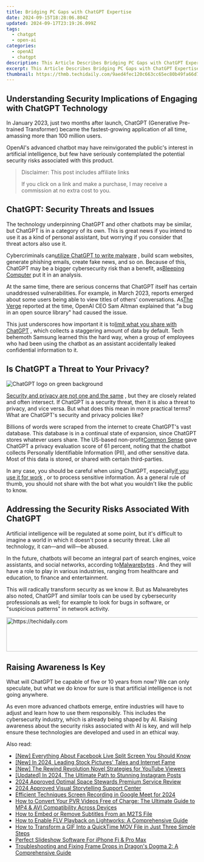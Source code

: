 ```yaml
---
title: Bridging PC Gaps with ChatGPT Expertise
date: 2024-09-15T18:28:06.804Z
updated: 2024-09-17T23:19:26.099Z
tags:
  - chatgpt
  - open-ai
categories:
  - openAI
  - chatgpt
description: This Article Describes Bridging PC Gaps with ChatGPT Expertise
excerpt: This Article Describes Bridging PC Gaps with ChatGPT Expertise
thumbnail: https://thmb.techidaily.com/9aed4fec120c663cc65ec80b49fa66d7e36432e1c4df6a6b1774af8a2632d479.jpg
---
```


## Understanding Security Implications of Engaging with ChatGPT Technology

 In January 2023, just two months after launch, ChatGPT (Generative Pre-trained Transformer) became the fastest-growing application of all time, amassing more than 100 million users.

 OpenAI's advanced chatbot may have reinvigorated the public's interest in artificial intelligence, but few have seriously contemplated the potential security risks associated with this product.

>  Disclaimer: This post includes affiliate links
>
>  If you click on a link and make a purchase, I may receive a commission at no extra cost to you.
>

## ChatGPT: Security Threats and Issues

 The technology underpinning ChatGPT and other chatbots may be similar, but ChatGPT is in a category of its own. This is great news if you intend to use it as a kind of personal assistant, but worrying if you consider that threat actors also use it.

 Cybercriminals can[utilize ChatGPT to write malware](https://www.makeuseof.com/chatgpt-cybersecurity-threat/) , build scam websites, generate phishing emails, create fake news, and so on. Because of this, ChatGPT may be a bigger cybersecurity risk than a benefit, as[Bleeping Computer](https://www.bleepingcomputer.com/news/security/chatgpt-may-be-a-bigger-cybersecurity-risk-than-an-actual-benefit/) put it in an analysis.

 At the same time, there are serious concerns that ChatGPT itself has certain unaddressed vulnerabilities. For example, in March 2023, reports emerged about some users being able to view titles of others’ conversations. As[The Verge](https://www.theverge.com/2023/3/21/23649806/chatgpt-chat-histories-bug-exposed-disabled-outage) reported at the time, OpenAI CEO Sam Altman explained that "a bug in an open source library" had caused the issue.

 This just underscores how important it is to[limit what you share with ChatGPT](https://www.makeuseof.com/shouldnt-trust-chatgpt-confidential-data/) , which collects a staggering amount of data by default. Tech behemoth Samsung learned this the hard way, when a group of employees who had been using the chatbot as an assistant accidentally leaked confidential information to it.

## Is ChatGPT a Threat to Your Privacy?

![ChatGPT logo on green background](https://static1.makeuseofimages.com/wordpress/wp-content/uploads/2023/04/chatgpt-privacy-threat.jpg)

[Security and privacy are not one and the same](https://www.makeuseof.com/privacy-anonymity-security-mean/) , but they are closely related and often intersect. If ChatGPT is a security threat, then it is also a threat to privacy, and vice versa. But what does this mean in more practical terms? What are ChatGPT's security and privacy policies like?

 Billions of words were scraped from the internet to create ChatGPT's vast database. This database is in a continual state of expansion, since ChatGPT stores whatever users share. The US-based non-profit[Common Sense](https://privacy.commonsense.org/evaluation/ChatGPT) gave ChatGPT a privacy evaluation score of 61 percent, noting that the chatbot collects Personally Identifiable Information (PII), and other sensitive data. Most of this data is stored, or shared with certain third-parties.

 In any case, you should be careful when using ChatGPT, especially[if you use it for work](https://www.makeuseof.com/things-you-can-do-with-chatgpt) , or to process sensitive information. As a general rule of thumb, you should not share with the bot what you wouldn't like the public to know.

## Addressing the Security Risks Associated With ChatGPT

 Artificial intelligence will be regulated at some point, but it's difficult to imagine a world in which it doesn't pose a security threat. Like all technology, it can—and will—be abused.

 In the future, chatbots will become an integral part of search engines, voice assistants, and social networks, according to[Malwarebytes](https://www.anrdoezrs.net/links/7251228/type/dlg/sid/UUmuoUeUpU2024447/https://www.malwarebytes.com/cybersecurity/basics/chatgpt-ai-security) . And they will have a role to play in various industries, ranging from healthcare and education, to finance and entertainment.

 This will radically transform security as we know it. But as Malwarebytes also noted, ChatGPT and similar tools can be used by cybersecurity professionals as well; for example to look for bugs in software, or "suspicious patterns" in network activity.

<!-- affiliate ads begin -->
<a href="https://ephamedtechinc.pxf.io/c/5597632/2137212/26400" target="_top" id="2137212">
  <img src="//a.impactradius-go.com/display-ad/26400-2137212" border="0" alt="https://techidaily.com" width="728" height="90"/>
</a>
<img height="0" width="0" src="https://ephamedtechinc.pxf.io/i/5597632/2137212/26400" style="position:absolute;visibility:hidden;" border="0" />
<!-- affiliate ads end -->

## Raising Awareness Is Key

 What will ChatGPT be capable of five or 10 years from now? We can only speculate, but what we do know for sure is that artificial intelligence is not going anywhere.

 As even more advanced chatbots emerge, entire industries will have to adjust and learn how to use them responsibly. This includes the cybersecurity industry, which is already being shaped by AI. Raising awareness about the security risks associated with AI is key, and will help ensure these technologies are developed and used in an ethical way.

<ins class="adsbygoogle"
     style="display:block"
     data-ad-format="autorelaxed"
     data-ad-client="ca-pub-7571918770474297"
     data-ad-slot="1223367746"></ins>

<ins class="adsbygoogle"
     style="display:block"
     data-ad-client="ca-pub-7571918770474297"
     data-ad-slot="8358498916"
     data-ad-format="auto"
     data-full-width-responsive="true"></ins>

<span class="atpl-alsoreadstyle">Also read:</span>
<div><ul>
<li><a href="https://facebook-video-recording.techidaily.com/new-everything-about-facebook-live-split-screen-you-should-know/"><u>[New] Everything About Facebook Live Split Screen You Should Know</u></a></li>
<li><a href="https://fox-direct.techidaily.com/new-in-2024-leading-stock-pictures-tales-and-internet-fame/"><u>[New] In 2024, Leading Stock Pictures' Tales and Internet Fame</u></a></li>
<li><a href="https://youtube-blog.techidaily.com/he-rewind-revolution-novel-strategies-for-youtube-viewers/"><u>[New] The Rewind Revolution Novel Strategies for YouTube Viewers</u></a></li>
<li><a href="https://instagram-video-recordings.techidaily.com/updated-in-2024-the-ultimate-path-to-stunning-instagram-posts/"><u>[Updated] In 2024, The Ultimate Path to Stunning Instagram Posts</u></a></li>
<li><a href="https://extra-guidance.techidaily.com/2024-approved-optimal-space-stewards-premium-service-review/"><u>2024 Approved Optimal Space Stewards Premium Service Review</u></a></li>
<li><a href="https://fox-helps.techidaily.com/2024-approved-visual-storytelling-support-center/"><u>2024 Approved Visual Storytelling Support Center</u></a></li>
<li><a href="https://screen-mirroring-recording.techidaily.com/efficient-techniques-screen-recording-in-google-meet-for-2024/"><u>Efficient Techniques Screen Recording in Google Meet for 2024</u></a></li>
<li><a href="https://tech-hub.techidaily.com/how-to-convert-your-pvr-videos-free-of-charge-the-ultimate-guide-to-mp4-and-avi-compatibility-across-devices/"><u>How to Convert Your PVR Videos Free of Charge: The Ultimate Guide to MP4 & AVI Compatibility Across Devices</u></a></li>
<li><a href="https://tech-hub.techidaily.com/how-to-embed-or-remove-subtitles-from-an-m2ts-file/"><u>How to Embed or Remove Subtitles From an M2TS File</u></a></li>
<li><a href="https://tech-hub.techidaily.com/how-to-enable-flv-playback-on-lightworks-a-comprehensive-guide/"><u>How to Enable FLV Playback on Lightworks: A Comprehensive Guide</u></a></li>
<li><a href="https://tech-hub.techidaily.com/how-to-transform-a-gif-into-a-quicktime-mov-file-in-just-three-simple-steps/"><u>How to Transform a GIF Into a QuickTime MOV File in Just Three Simple Steps</u></a></li>
<li><a href="https://extra-lessons.techidaily.com/perfect-slideshow-software-for-iphone-fi-and-pro-max/"><u>Perfect Slideshow Software For iPhone Fi & Pro Max</u></a></li>
<li><a href="https://win-blog.techidaily.com/troubleshooting-and-fixing-frame-drops-in-dragons-dogma-2-a-comprehensive-guide/"><u>Troubleshooting and Fixing Frame Drops in Dragon's Dogma 2: A Comprehensive Guide</u></a></li>
</ul></div>

